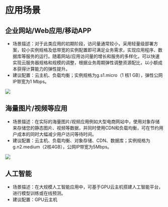 # 应用场景
## 企业网站/Web应用/移动APP
* 场景描述：对于此类应用的初期阶段，访问量通常较小，采用轻量级部署方案，较小实例规格及低带宽的实例配置即可满足业务需求，实现应用程序、数据库等服务的运行。随着网站/应用访问量的增长和服务的多样化，可以快速实现云服务器规格和规模的调整，根据业务周期弹性调整资源配比，以小额成本获得计算能力的弹性提升。
* 建议配置：云主机、负载均衡；实例规格为g.s1.micro（1 核1 GB），弹性公网IP带宽为1 Mbps。

![](https://img1.jcloudcs.com/cn/image/vm/Scenarios-Web.png)

## 海量图片/视频等应用

* 场景描述：在实际的海量图片/视频应用例如大型电商网站中，使用对象存储来存储您的静态图片、视频等数据，并同时使用CDN和负载均衡，可在节约用户成本的同时大幅减少用户访问等待时间。
* 建议配置：云主机、负载均衡、对象存储、CDN、数据库；实例规格为	g.n2.medium（2核4GB），公网IP带宽为5Mbps。

![](https://img1.jcloudcs.com/cn/image/vm/Scenarios-Image.png)

## 人工智能
* 场景描述：在大规模人工智能应用中，可基于GPU云主机搭建人工智能平台，进行模型训练或在线预测。
* 建议配置：GPU云主机
